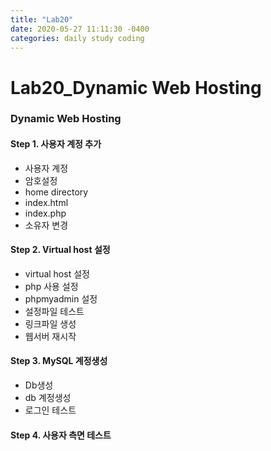 ```yaml
---
title: "Lab20"
date: 2020-05-27 11:11:30 -0400
categories: daily study coding
---
```

# Lab20_Dynamic Web Hosting

### Dynamic Web Hosting
#### Step 1. 사용자 계정 추가
* 사용자 계정
* 암호설정
* home directory
* index.html
* index.php
* 소유자 변경
#### Step 2. Virtual host 설정
* virtual host 설정
* php 사용 설정
* phpmyadmin 설정
* 설정파일 테스트
* 링크파일 생성
* 웹서버 재시작
#### Step 3. MySQL 계정생성
* Db생성
* db 계정생성
* 로그인 테스트
#### Step 4. 사용자 측면 테스트
